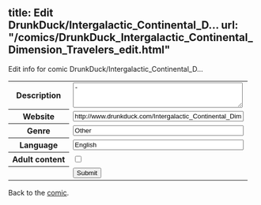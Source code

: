 title: Edit DrunkDuck/Intergalactic_Continental_D...
url: "/comics/DrunkDuck_Intergalactic_Continental_Dimension_Travelers_edit.html"
---
Edit info for comic DrunkDuck/Intergalactic_Continental_D...

<form name="comic" action="http://gaepostmail.appspot.com/comic/" method="post">
<table class="comicinfo">
<tr>
<th>Description</th><td><textarea name="description" cols="40" rows="3">-</textarea></td>
</tr>
<tr>
<th>Website</th><td><input type="text" name="url" value="http://www.drunkduck.com/Intergalactic_Continental_Dimension_Travelers/" size="40"/></td>
</tr>
<tr>
<th>Genre</th><td><input type="text" name="genre" value="Other" size="40"/></td>
</tr>
<tr>
<th>Language</th><td><input type="text" name="language" value="English" size="40"/></td>
</tr>
<tr>
<th>Adult content</th><td><input type="checkbox" name="adult" value="adult" /></td>
</tr>
<tr>
<th></th><td>
<input type="hidden" name="comic" value="DrunkDuck_Intergalactic_Continental_Dimension_Travelers" />
<input type="submit" name="submit" value="Submit" />
</td>
</tr>
</table>
</form>

Back to the [comic](DrunkDuck_Intergalactic_Continental_Dimension_Travelers.html).
